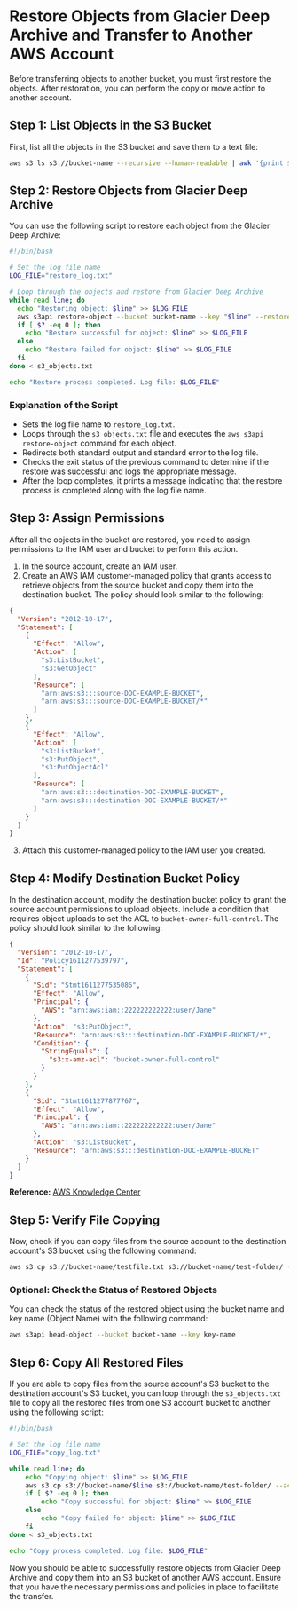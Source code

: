 # Restore Objects from Glacier Deep Archive and Transfer to Another AWS Account

Before transferring objects to another bucket, you must first restore the objects. After restoration, you can perform the copy or move action to another account.

## Step 1: List Objects in the S3 Bucket

First, list all the objects in the S3 bucket and save them to a text file:

```bash
aws s3 ls s3://bucket-name --recursive --human-readable | awk '{print $5}' > s3_objects.txt
```

## Step 2: Restore Objects from Glacier Deep Archive

You can use the following script to restore each object from the Glacier Deep Archive:

```bash
#!/bin/bash

# Set the log file name
LOG_FILE="restore_log.txt"

# Loop through the objects and restore from Glacier Deep Archive
while read line; do
  echo "Restoring object: $line" >> $LOG_FILE
  aws s3api restore-object --bucket bucket-name --key "$line" --restore-request Days=1 >> $LOG_FILE 2>&1
  if [ $? -eq 0 ]; then
    echo "Restore successful for object: $line" >> $LOG_FILE
  else
    echo "Restore failed for object: $line" >> $LOG_FILE
  fi
done < s3_objects.txt

echo "Restore process completed. Log file: $LOG_FILE"
```

### Explanation of the Script

- Sets the log file name to `restore_log.txt`.
- Loops through the `s3_objects.txt` file and executes the `aws s3api restore-object` command for each object.
- Redirects both standard output and standard error to the log file.
- Checks the exit status of the previous command to determine if the restore was successful and logs the appropriate message.
- After the loop completes, it prints a message indicating that the restore process is completed along with the log file name.

## Step 3: Assign Permissions

After all the objects in the bucket are restored, you need to assign permissions to the IAM user and bucket to perform this action.

1. In the source account, create an IAM user.
2. Create an AWS IAM customer-managed policy that grants access to retrieve objects from the source bucket and copy them into the destination bucket. The policy should look similar to the following:

```json
{
  "Version": "2012-10-17",
  "Statement": [
    {
      "Effect": "Allow",
      "Action": [
        "s3:ListBucket",
        "s3:GetObject"
      ],
      "Resource": [
        "arn:aws:s3:::source-DOC-EXAMPLE-BUCKET",
        "arn:aws:s3:::source-DOC-EXAMPLE-BUCKET/*"
      ]
    },
    {
      "Effect": "Allow",
      "Action": [
        "s3:ListBucket",
        "s3:PutObject",
        "s3:PutObjectAcl"
      ],
      "Resource": [
        "arn:aws:s3:::destination-DOC-EXAMPLE-BUCKET",
        "arn:aws:s3:::destination-DOC-EXAMPLE-BUCKET/*"
      ]
    }
  ]
}
```

3. Attach this customer-managed policy to the IAM user you created.

## Step 4: Modify Destination Bucket Policy

In the destination account, modify the destination bucket policy to grant the source account permissions to upload objects. Include a condition that requires object uploads to set the ACL to `bucket-owner-full-control`. The policy should look similar to the following:

```json
{
  "Version": "2012-10-17",
  "Id": "Policy1611277539797",
  "Statement": [
    {
      "Sid": "Stmt1611277535086",
      "Effect": "Allow",
      "Principal": {
        "AWS": "arn:aws:iam::222222222222:user/Jane"
      },
      "Action": "s3:PutObject",
      "Resource": "arn:aws:s3:::destination-DOC-EXAMPLE-BUCKET/*",
      "Condition": {
        "StringEquals": {
          "s3:x-amz-acl": "bucket-owner-full-control"
        }
      }
    },
    {
      "Sid": "Stmt1611277877767",
      "Effect": "Allow",
      "Principal": {
        "AWS": "arn:aws:iam::222222222222:user/Jane"
      },
      "Action": "s3:ListBucket",
      "Resource": "arn:aws:s3:::destination-DOC-EXAMPLE-BUCKET"
    }
  ]
}
```

**Reference:** [AWS Knowledge Center](https://repost.aws/knowledge-center/copy-s3-objects-account)

## Step 5: Verify File Copying

Now, check if you can copy files from the source account to the destination account's S3 bucket using the following command:

```bash
aws s3 cp s3://bucket-name/testfile.txt s3://bucket-name/test-folder/ --acl bucket-owner-full-control
```

### Optional: Check the Status of Restored Objects

You can check the status of the restored object using the bucket name and key name (Object Name) with the following command:

```bash
aws s3api head-object --bucket bucket-name --key key-name
```

## Step 6: Copy All Restored Files

If you are able to copy files from the source account's S3 bucket to the destination account's S3 bucket, you can loop through the `s3_objects.txt` file to copy all the restored files from one S3 account bucket to another using the following script:

```bash
#!/bin/bash

# Set the log file name
LOG_FILE="copy_log.txt"

while read line; do
    echo "Copying object: $line" >> $LOG_FILE
    aws s3 cp s3://bucket-name/$line s3://bucket-name/test-folder/ --acl bucket-owner-full-control >> $LOG_FILE 2>&1
    if [ $? -eq 0 ]; then
        echo "Copy successful for object: $line" >> $LOG_FILE
    else
        echo "Copy failed for object: $line" >> $LOG_FILE
    fi
done < s3_objects.txt

echo "Copy process completed. Log file: $LOG_FILE"
```

Now you should be able to successfully restore objects from Glacier Deep Archive and copy them into an S3 bucket of another AWS account. Ensure that you have the necessary permissions and policies in place to facilitate the transfer.
